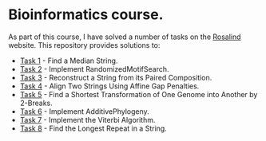 # Bioinformatics course.

As part of this course, I have solved a number of tasks on the [Rosalind](https://rosalind.info/problems/) website. This repository provides solutions to:

* [Task 1](./Task1) - Find a Median String.
* [Task 2](./Task2) - Implement RandomizedMotifSearch.
* [Task 3](./Task3) - Reconstruct a String from its Paired Composition.
* [Task 4](./Task4) - Align Two Strings Using Affine Gap Penalties.
* [Task 5](./Task5) - Find a Shortest Transformation of One Genome into Another by 2-Breaks.
* [Task 6](./Task6) - Implement AdditivePhylogeny.
* [Task 7](./Task7) - Implement the Viterbi Algorithm.
* [Task 8](./Task8) - Find the Longest Repeat in a String.
